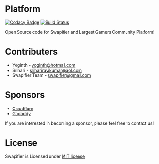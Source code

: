 # Platform

[![Codacy Badge](https://api.codacy.com/project/badge/Grade/6203f83da8f1436b8dc4533f5332044d)](https://www.codacy.com/app/swapifier/platform?utm_source=github.com&utm_medium=referral&utm_content=swapifier/platform&utm_campaign=badger)
[![Build Status](https://semaphoreci.com/api/v1/swapifier/platform/branches/master/shields_badge.svg)](https://semaphoreci.com/swapifier/platform)

Open Source code for Swapifier and Largest Gamers Community Platform!

# Contributers

 - Yoginth - <yoginth@hotmail.com>
 - Srihari - <srihariravikumar@aol.com>
 - Swapifier Team - <swapifier@gmail.com>
 
# Sponsors

 - [Cloudflare](https://www.cloudflare.com/?utm_source=swapifier&utm_medium=link&utm_campaign=swapifier)
 - [Godaddy](https://godaddy.com/?utm_source=swapifier&utm_medium=link&utm_campaign=swapifier)
 
If you are interested in becoming a sponsor, please feel free to contact us!

# License
Swapifier is Licensed under [MIT license](LICENSE)